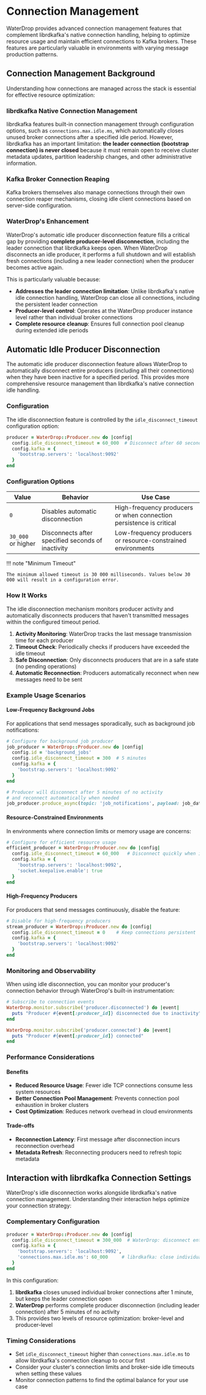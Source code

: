 # Connection Management

WaterDrop provides advanced connection management features that complement librdkafka's native connection handling, helping to optimize resource usage and maintain efficient connections to Kafka brokers. These features are particularly valuable in environments with varying message production patterns.

## Connection Management Background

Understanding how connections are managed across the stack is essential for effective resource optimization:

### librdkafka Native Connection Management

librdkafka features built-in connection management through configuration options, such as `connections.max.idle.ms`, which automatically closes unused broker connections after a specified idle period. However, librdkafka has an important limitation: **the leader connection (bootstrap connection) is never closed** because it must remain open to receive cluster metadata updates, partition leadership changes, and other administrative information.

### Kafka Broker Connection Reaping

Kafka brokers themselves also manage connections through their own connection reaper mechanisms, closing idle client connections based on server-side configuration.

### WaterDrop's Enhancement

WaterDrop's automatic idle producer disconnection feature fills a critical gap by providing **complete producer-level disconnection**, including the leader connection that librdkafka keeps open. When WaterDrop disconnects an idle producer, it performs a full shutdown and will establish fresh connections (including a new leader connection) when the producer becomes active again.

This is particularly valuable because:

- **Addresses the leader connection limitation**: Unlike librdkafka's native idle connection handling, WaterDrop can close all connections, including the persistent leader connection
- **Producer-level control**: Operates at the WaterDrop producer instance level rather than individual broker connections
- **Complete resource cleanup**: Ensures full connection pool cleanup during extended idle periods

## Automatic Idle Producer Disconnection

The automatic idle producer disconnection feature allows WaterDrop to automatically disconnect entire producers (including all their connections) when they have been inactive for a specified period. This provides more comprehensive resource management than librdkafka's native connection idle handling.

### Configuration

The idle disconnection feature is controlled by the `idle_disconnect_timeout` configuration option:

```ruby
producer = WaterDrop::Producer.new do |config|
  config.idle_disconnect_timeout = 60_000  # Disconnect after 60 seconds of inactivity
  config.kafka = {
    'bootstrap.servers': 'localhost:9092'
  }
end
```

### Configuration Options

<table>
  <thead>
    <tr>
      <th>Value</th>
      <th>Behavior</th>
      <th>Use Case</th>
    </tr>
  </thead>
  <tbody>
    <tr>
      <td><code>0</code></td>
      <td>Disables automatic disconnection</td>
      <td>High-frequency producers or when connection persistence is critical</td>
    </tr>
    <tr>
      <td><code>30_000</code> or higher</td>
      <td>Disconnects after specified seconds of inactivity</td>
      <td>Low-frequency producers or resource-constrained environments</td>
    </tr>
  </tbody>
</table>

!!! note "Minimum Timeout"

    The minimum allowed timeout is 30 000 milliseconds. Values below 30 000 will result in a configuration error.

### How It Works

The idle disconnection mechanism monitors producer activity and automatically disconnects producers that haven't transmitted messages within the configured timeout period.

1. **Activity Monitoring**: WaterDrop tracks the last message transmission time for each producer
2. **Timeout Check**: Periodically checks if producers have exceeded the idle timeout
3. **Safe Disconnection**: Only disconnects producers that are in a safe state (no pending operations)
4. **Automatic Reconnection**: Producers automatically reconnect when new messages need to be sent

### Example Usage Scenarios

#### Low-Frequency Background Jobs

For applications that send messages sporadically, such as background job notifications:

```ruby
# Configure for background job producer
job_producer = WaterDrop::Producer.new do |config|
  config.id = 'background_jobs'
  config.idle_disconnect_timeout = 300  # 5 minutes
  config.kafka = {
    'bootstrap.servers': 'localhost:9092'
  }
end

# Producer will disconnect after 5 minutes of no activity
# and reconnect automatically when needed
job_producer.produce_async(topic: 'job_notifications', payload: job_data)
```

#### Resource-Constrained Environments

In environments where connection limits or memory usage are concerns:

```ruby
# Configure for efficient resource usage
efficient_producer = WaterDrop::Producer.new do |config|
  config.idle_disconnect_timeout = 60_000   # Disconnect quickly when idle
  config.kafka = {
    'bootstrap.servers': 'localhost:9092',
    'socket.keepalive.enable': true
  }
end
```

#### High-Frequency Producers

For producers that send messages continuously, disable the feature:

```ruby
# Disable for high-frequency producers
stream_producer = WaterDrop::Producer.new do |config|
  config.idle_disconnect_timeout = 0    # Keep connections persistent
  config.kafka = {
    'bootstrap.servers': 'localhost:9092'
  }
end
```

### Monitoring and Observability

When using idle disconnection, you can monitor your producer's connection behavior through WaterDrop's built-in instrumentation:

```ruby
# Subscribe to connection events
WaterDrop.monitor.subscribe('producer.disconnected') do |event|
  puts "Producer #{event[:producer_id]} disconnected due to inactivity"
end

WaterDrop.monitor.subscribe('producer.connected') do |event|
  puts "Producer #{event[:producer_id]} connected"
end
```

### Performance Considerations

#### Benefits

- **Reduced Resource Usage**: Fewer idle TCP connections consume less system resources
- **Better Connection Pool Management**: Prevents connection pool exhaustion in broker clusters
- **Cost Optimization**: Reduces network overhead in cloud environments

#### Trade-offs

- **Reconnection Latency**: First message after disconnection incurs reconnection overhead
- **Metadata Refresh**: Reconnecting producers need to refresh topic metadata

## Interaction with librdkafka Connection Settings

WaterDrop's idle disconnection works alongside librdkafka's native connection management. Understanding their interaction helps optimize your connection strategy:

### Complementary Configuration

```ruby
producer = WaterDrop::Producer.new do |config|
  config.idle_disconnect_timeout = 300_000  # WaterDrop: disconnect entire producer after 5 minutes
  config.kafka = {
    'bootstrap.servers': 'localhost:9092',
    'connections.max.idle.ms': 60_000     # librdkafka: close individual broker connections after 1 minute
  }
end
```

In this configuration:

1. **librdkafka** closes unused individual broker connections after 1 minute, but keeps the leader connection open
2. **WaterDrop** performs complete producer disconnection (including leader connection) after 5 minutes of no activity
3. This provides two levels of resource optimization: broker-level and producer-level

### Timing Considerations

- Set `idle_disconnect_timeout` higher than `connections.max.idle.ms` to allow librdkafka's connection cleanup to occur first
- Consider your cluster's connection limits and broker-side idle timeouts when setting these values
- Monitor connection patterns to find the optimal balance for your use case
